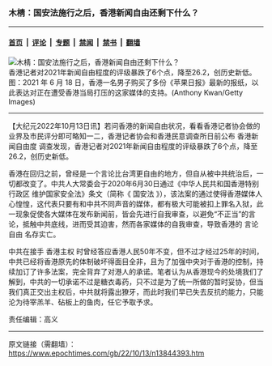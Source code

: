 ### 木棈：国安法施行之后，香港新闻自由还剩下什么？

---

#### [首页](../../../..?n13844393) &nbsp;|&nbsp; [评论](../../../../../epoch-comment?n13844393) &nbsp;|&nbsp; [专题](../../../../../epoch-special?n13844393) &nbsp;|&nbsp; [禁闻](../../../../../epoch-news?n13844393) &nbsp;|&nbsp; [禁书](../../../../../books?n13844393) &nbsp;|&nbsp; [翻墙](https://github.com/gfw-breaker/nogfw/blob/master/README.md?n13844393)


<div><img alt="木棈：国安法施行之后，香港新闻自由还剩下什么？" class="attachment-djy_600_400 size-djy_600_400 wp-post-image" src="https://i.epochtimes.com/assets/uploads/2022/10/id13844448-GettyImages-1233512942--600x400.jpeg"/>
<div class="caption">
 香港记者对2021年新闻自由程度的评级暴跌了6个点，降至26.2，创历史新低。图：2021 年 6 月 18 日，香港一名男子购买了多份《苹果日报》最新的报纸，以此表达对正在遭受香港当局打压的这家媒体的支持。(Anthony Kwan/Getty Images)
</div></div><hr/><div class="post_content" id="artbody" itemprop="articleBody">
 <!-- article content begin -->
 <p>
  【大纪元2022年10月13日讯】若问香港的新闻自由状况，看看香港记者协会做的业界及市民评分即可略知一二，香港记者协会和香港民意调查所日前公布
  <ok href="https://www.epochtimes.com/gb/tag/%E9%A6%99%E6%B8%AF%E6%96%B0%E9%97%BB%E8%87%AA%E7%94%B1%E5%BA%A6.html">
   香港新闻自由度
  </ok>
  调查发现，香港记者对2021年新闻自由程度的评级暴跌了6个点，降至26.2，创历史新低。
 </p>
 <p>
  香港在回归之前，曾经是一个言论比台湾更自由的地方，但自从被中共统治后，一切都改变了。中共人大常委会于2020年6月30日通过《中华人民共和国香港特别行政区 维护国家安全法》条文（简称《
  <ok href="https://www.epochtimes.com/gb/tag/%E5%9B%BD%E5%AE%89%E6%B3%95.html">
   国安法
  </ok>
  》），该法案的通过使得香港媒体人心惶惶，这代表只要有和中共不同声音的媒体，都有极大可能被扣上罪名入狱，此一现象促使各大媒体在发布新闻前，皆会先进行自我审查，以避免“不正当”的言论，抵触中共底线，进而受其迫害，然而各家媒体的自我审查，导致香港的
  <ok href="https://www.epochtimes.com/gb/tag/%E8%A8%80%E8%AE%BA%E8%87%AA%E7%94%B1.html">
   言论自由
  </ok>
  名存实亡。
 </p>
 <p>
  中共在接手
  <ok href="https://www.epochtimes.com/gb/tag/%E9%A6%99%E6%B8%AF%E4%B8%BB%E6%9D%83.html">
   香港主权
  </ok>
  时曾经答应香港人民50年不变，但不过才经过25年的时间，中共已经将香港原先的体制破坏得面目全非，且为了加强中央对于香港的控制，持续加订了许多法案，完全背弃了对港人的承诺。笔者认为从香港现今的处境我们了解到，中共的一切承诺不过是糖衣毒药，只不过是为了统一所做的暂时妥协，但当我们真正交出主权后，中共就将露出獠牙，而此时我们早已失去反抗的能力，只能沦为待宰羔羊、砧板上的鱼肉，任它予取予求。
 </p>
 <p>
  责任编辑：高义
 </p>
 <!-- article content end -->
 <div id="below_article_ad">
 </div>
</div>


---

原文链接（需翻墙）：https://www.epochtimes.com/gb/22/10/13/n13844393.htm